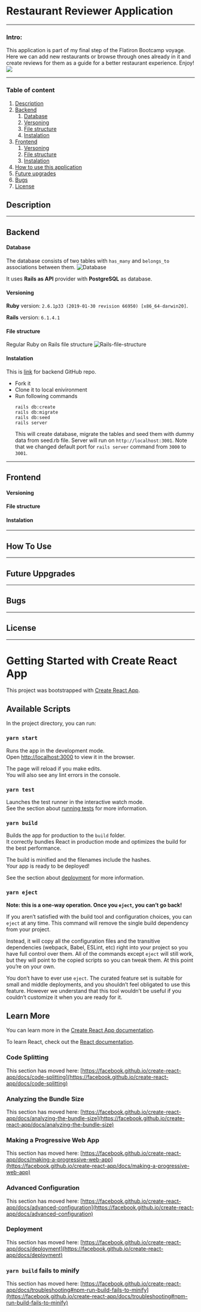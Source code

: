 # Restaurant Reviewer Application

---

### Intro:

This application is part of my final step of the Flatiron Bootcamp voyage. Here we can add new restaurants or browse through ones already in it and create reviews for them as a guide for a better restaurant experience. Enjoy!
![](https://image.shutterstock.com/image-photo/five-stars-on-dark-background-260nw-645742324.jpg)

---

### Table of content

1. [Description](#description)
2. [Backend ](#backend)
   1. [Database](####database)
   2. [Versoning](####versoning)
   3. [File structure](####file-structure)
   4. [Instalation](####instalation)
3. [Frontend](@frontend)
   1. [Versoning](####versoning)
   2. [File structure](####file-structure)
   3. [Instalation](####instalation)
5. [How to use this application](#how-to-use)
6. [Future upgrades](#future-upgrades)
7. [Bugs](#Bugs)
8. [License](#License)

## Description

---

## Backend

#### Database 
The database consists of two tables with `has_many` and `belongs_to` associations between them. 
![Database](public/Res-rec-app-database.jpeg)

It uses **Rails as API** provider with **PostgreSQL** as database. 

#### Versioning
**Ruby** version: `2.6.1p33 (2019-01-30 revision 66950) [x86_64-darwin20]`.

**Rails** version: `6.1.4.1 ` 
#### File structure
Regular Ruby on Rails file structure
![Rails-file-structure](public/Rails-app-file-structure.png)
#### Instalation
This is [link](https://github.com/zicna/res-rev-backend) for backend GitHub repo. 
- Fork it
- Clone it to local enivironment
- Run following commands
  ```
  rails db:create
  rails db:migrate
  rails db:seed
  rails server
  ```
  This will create database, migrate the tables and seed them with dummy data from seed.rb file. Server will run on `http://localhost:3001`. Note that we changed default port for `rails server` command from `3000` to `3001`.

---

## Frontend
#### Versioning
#### File structure
#### Instalation




---

## How To Use

---

## Future Uppgrades

---

## Bugs

---

## License

---

# Getting Started with Create React App

This project was bootstrapped with [Create React App](https://github.com/facebook/create-react-app).

## Available Scripts

In the project directory, you can run:

### `yarn start`

Runs the app in the development mode.\
Open [http://localhost:3000](http://localhost:3000) to view it in the browser.

The page will reload if you make edits.\
You will also see any lint errors in the console.

### `yarn test`

Launches the test runner in the interactive watch mode.\
See the section about [running tests](https://facebook.github.io/create-react-app/docs/running-tests) for more information.

### `yarn build`

Builds the app for production to the `build` folder.\
It correctly bundles React in production mode and optimizes the build for the best performance.

The build is minified and the filenames include the hashes.\
Your app is ready to be deployed!

See the section about [deployment](https://facebook.github.io/create-react-app/docs/deployment) for more information.

### `yarn eject`

**Note: this is a one-way operation. Once you `eject`, you can’t go back!**

If you aren’t satisfied with the build tool and configuration choices, you can `eject` at any time. This command will remove the single build dependency from your project.

Instead, it will copy all the configuration files and the transitive dependencies (webpack, Babel, ESLint, etc) right into your project so you have full control over them. All of the commands except `eject` will still work, but they will point to the copied scripts so you can tweak them. At this point you’re on your own.

You don’t have to ever use `eject`. The curated feature set is suitable for small and middle deployments, and you shouldn’t feel obligated to use this feature. However we understand that this tool wouldn’t be useful if you couldn’t customize it when you are ready for it.

## Learn More

You can learn more in the [Create React App documentation](https://facebook.github.io/create-react-app/docs/getting-started).

To learn React, check out the [React documentation](https://reactjs.org/).

### Code Splitting

This section has moved here: [https://facebook.github.io/create-react-app/docs/code-splitting](https://facebook.github.io/create-react-app/docs/code-splitting)

### Analyzing the Bundle Size

This section has moved here: [https://facebook.github.io/create-react-app/docs/analyzing-the-bundle-size](https://facebook.github.io/create-react-app/docs/analyzing-the-bundle-size)

### Making a Progressive Web App

This section has moved here: [https://facebook.github.io/create-react-app/docs/making-a-progressive-web-app](https://facebook.github.io/create-react-app/docs/making-a-progressive-web-app)

### Advanced Configuration

This section has moved here: [https://facebook.github.io/create-react-app/docs/advanced-configuration](https://facebook.github.io/create-react-app/docs/advanced-configuration)

### Deployment

This section has moved here: [https://facebook.github.io/create-react-app/docs/deployment](https://facebook.github.io/create-react-app/docs/deployment)

### `yarn build` fails to minify

This section has moved here: [https://facebook.github.io/create-react-app/docs/troubleshooting#npm-run-build-fails-to-minify](https://facebook.github.io/create-react-app/docs/troubleshooting#npm-run-build-fails-to-minify)
